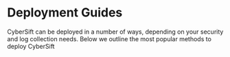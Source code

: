 # Deployment Guides

CyberSift can be deployed in a number of ways, depending on your security and log collection needs. Below we outline the most popular methods to deploy CyberSift
